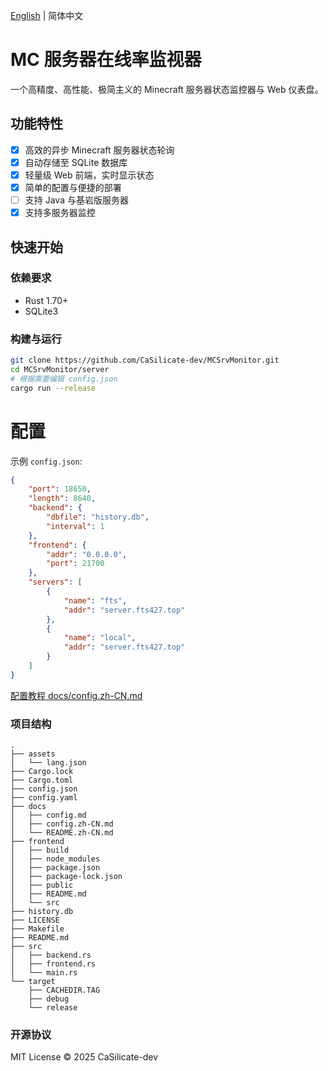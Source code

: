 [English](../README.md) | 简体中文

# MC 服务器在线率监视器

一个高精度、高性能、极简主义的 Minecraft 服务器状态监控器与 Web 仪表盘。

## 功能特性

- [x] 高效的异步 Minecraft 服务器状态轮询
- [x] 自动存储至 SQLite 数据库
- [x] 轻量级 Web 前端，实时显示状态
- [x] 简单的配置与便捷的部署
- [ ] 支持 Java 与基岩版服务器
- [x] 支持多服务器监控

## 快速开始

### 依赖要求

- Rust 1.70+
- SQLite3

### 构建与运行

```bash
git clone https://github.com/CaSilicate-dev/MCSrvMonitor.git
cd MCSrvMonitor/server
# 根据需要编辑 config.json
cargo run --release
```

# 配置

示例 `config.json`:

```json
{
    "port": 18650,
    "length": 8640,
    "backend": {
        "dbfile": "history.db",
        "interval": 1
    },
    "frontend": {
        "addr": "0.0.0.0",
        "port": 21700
    },
    "servers": [
        {
            "name": "fts",
            "addr": "server.fts427.top"
        },
        {
            "name": "local",
            "addr": "server.fts427.top"
        }
    ]
}
```
[配置教程 docs/config.zh-CN.md](./config.zh-CN.md)

### 项目结构

```text
.
├── assets
│   └── lang.json
├── Cargo.lock
├── Cargo.toml
├── config.json
├── config.yaml
├── docs
│   ├── config.md
│   ├── config.zh-CN.md
│   └── README.zh-CN.md
├── frontend
│   ├── build
│   ├── node_modules
│   ├── package.json
│   ├── package-lock.json
│   ├── public
│   ├── README.md
│   └── src
├── history.db
├── LICENSE
├── Makefile
├── README.md
├── src
│   ├── backend.rs
│   ├── frontend.rs
│   └── main.rs
└── target
    ├── CACHEDIR.TAG
    ├── debug
    └── release
```

### 开源协议

MIT License © 2025 CaSilicate-dev
